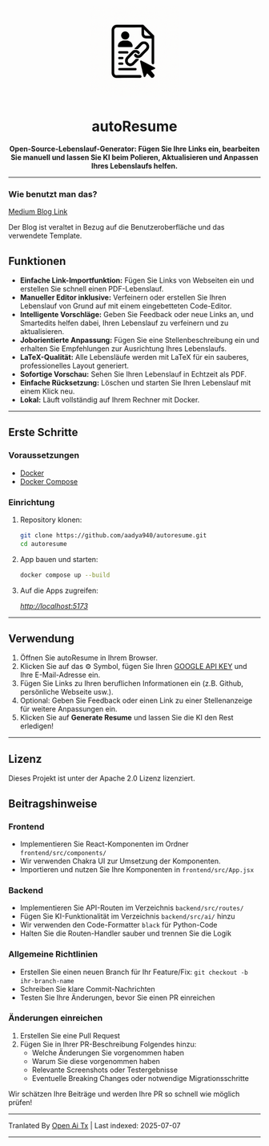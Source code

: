<p align="center">
  <img src="https://raw.githubusercontent.com/aadya940/autoresume/main/main_app/frontend/public/autoresume-logo.png" alt="autoResume Logo" title="autoResume Logo" width="180"/>
</p>

<h1 align="center">autoResume</h1>

<p align="center">
  <b>Open-Source-Lebenslauf-Generator: Fügen Sie Ihre Links ein, bearbeiten Sie manuell und lassen Sie KI beim Polieren, Aktualisieren und Anpassen Ihres Lebenslaufs helfen.</b>
</p>

---

### Wie benutzt man das?

[Medium Blog Link](https://medium.com/@aadyachinubhai/autoresume-copy-and-paste-links-its-that-simple-8e50e6d155a1)

Der Blog ist veraltet in Bezug auf die Benutzeroberfläche und das verwendete Template.

## Funktionen

- <b>Einfache Link-Importfunktion:</b> Fügen Sie Links von Webseiten ein und erstellen Sie schnell einen PDF-Lebenslauf.
- <b>Manueller Editor inklusive:</b> Verfeinern oder erstellen Sie Ihren Lebenslauf von Grund auf mit einem eingebetteten Code-Editor.
- <b>Intelligente Vorschläge:</b> Geben Sie Feedback oder neue Links an, und Smartedits helfen dabei, Ihren Lebenslauf zu verfeinern und zu aktualisieren.
- <b>Joborientierte Anpassung:</b> Fügen Sie eine Stellenbeschreibung ein und erhalten Sie Empfehlungen zur Ausrichtung Ihres Lebenslaufs.
- <b>LaTeX-Qualität:</b> Alle Lebensläufe werden mit LaTeX für ein sauberes, professionelles Layout generiert.
- <b>Sofortige Vorschau:</b> Sehen Sie Ihren Lebenslauf in Echtzeit als PDF.
- <b>Einfache Rücksetzung:</b> Löschen und starten Sie Ihren Lebenslauf mit einem Klick neu.
- <b>Lokal:</b> Läuft vollständig auf Ihrem Rechner mit Docker.

---

## Erste Schritte

### Voraussetzungen
- [Docker](https://www.docker.com/get-started)
- [Docker Compose](https://docs.docker.com/compose/)

### Einrichtung

1. Repository klonen:
   ```bash
   git clone https://github.com/aadya940/autoresume.git
   cd autoresume
   ```
2. App bauen und starten:
   ```bash
   docker compose up --build
   ```
3. Auf die Apps zugreifen:
   
   [_http://localhost:5173_](http://localhost:5173)
---

## Verwendung

1. Öffnen Sie autoResume in Ihrem Browser.
2. Klicken Sie auf das :gear: Symbol, fügen Sie Ihren [GOOGLE API KEY](https://aistudio.google.com/) und Ihre E-Mail-Adresse ein.
3. Fügen Sie Links zu Ihren beruflichen Informationen ein (z.B. Github, persönliche Webseite usw.).
4. Optional: Geben Sie Feedback oder einen Link zu einer Stellenanzeige für weitere Anpassungen ein.
5. Klicken Sie auf <b>Generate Resume</b> und lassen Sie die KI den Rest erledigen!

---

## Lizenz

Dieses Projekt ist unter der Apache 2.0 Lizenz lizenziert.

## Beitragshinweise

### Frontend
- Implementieren Sie React-Komponenten im Ordner `frontend/src/components/`
- Wir verwenden Chakra UI zur Umsetzung der Komponenten.
- Importieren und nutzen Sie Ihre Komponenten in `frontend/src/App.jsx`

### Backend
- Implementieren Sie API-Routen im Verzeichnis `backend/src/routes/`
- Fügen Sie KI-Funktionalität im Verzeichnis `backend/src/ai/` hinzu
- Wir verwenden den Code-Formatter `black` für Python-Code
- Halten Sie die Routen-Handler sauber und trennen Sie die Logik

### Allgemeine Richtlinien
- Erstellen Sie einen neuen Branch für Ihr Feature/Fix: `git checkout -b ihr-branch-name`
- Schreiben Sie klare Commit-Nachrichten
- Testen Sie Ihre Änderungen, bevor Sie einen PR einreichen

### Änderungen einreichen
1. Erstellen Sie eine Pull Request
2. Fügen Sie in Ihrer PR-Beschreibung Folgendes hinzu:
   - Welche Änderungen Sie vorgenommen haben
   - Warum Sie diese vorgenommen haben
   - Relevante Screenshots oder Testergebnisse
   - Eventuelle Breaking Changes oder notwendige Migrationsschritte

Wir schätzen Ihre Beiträge und werden Ihre PR so schnell wie möglich prüfen!


---


Tranlated By [Open Ai Tx](https://github.com/OpenAiTx/OpenAiTx) | Last indexed: 2025-07-07


---